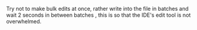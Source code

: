 Try not to make bulk edits at once, rather write into the file in batches and wait 2 seconds in between batches , this is so that the IDE's edit tool is not overwhelmed.